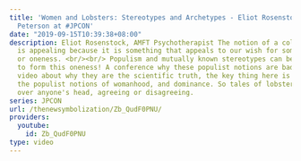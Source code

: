 ```yaml
---
title: 'Women and Lobsters: Stereotypes and Archetypes - Eliot Rosenstock on Jordan
  Peterson at #JPCON'
date: "2019-09-15T10:39:38+08:00"
description: Eliot Rosenstock, AMFT Psychotherapist The notion of a collective unconscious
  is appealing because it is something that appeals to our wish for some sort of unity,
  or oneness. <br/><br/> Populism and mutually known stereotypes can be conjured up
  to form this oneness! A conference why these populist notions are bad, a Peterson
  video about why they are the scientific truth, the key thing here is we all *know*
  the populist notions of womanhood, and dominance. So tales of lobsters don't go
  over anyone's head, agreeing or disagreeing.
series: JPCON
url: /thenewsymbolization/Zb_QudF0PNU/
providers:
  youtube:
    id: Zb_QudF0PNU
type: video
---
```

